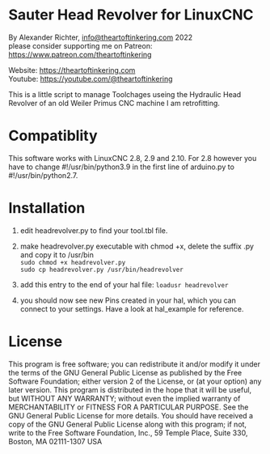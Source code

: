 
# Sauter Head Revolver for LinuxCNC

By Alexander Richter, info@theartoftinkering.com 2022  
please consider supporting me on Patreon:  
https://www.patreon.com/theartoftinkering  

Website: https://theartoftinkering.com  
Youtube: https://youtube.com/@theartoftinkering


This is a little script to manage Toolchages useing the Hydraulic Head Revolver of an old Weiler Primus CNC machine I am retrofitting. 

# Compatiblity
This software works with LinuxCNC 2.8, 2.9 and 2.10. For 2.8 however you have to change #!/usr/bin/python3.9 in the first line of arduino.py to #!/usr/bin/python2.7.

# Installation
1. edit headrevolver.py to find your tool.tbl file.
2. make headrevolver.py executable with chmod +x, delete the suffix .py and copy
it to /usr/bin  
    ```sudo chmod +x headrevolver.py  ```  
    ```sudo cp headrevolver.py /usr/bin/headrevolver  ```  

3. add this entry to the end of your hal file: ```loadusr headrevolver```  

4. you should now see new Pins created in your hal, which you can connect to your settings. Have a look at hal_example for reference. 

# License
This program is free software; you can redistribute it and/or modify
it under the terms of the GNU General Public License as published by
the Free Software Foundation; either version 2 of the License, or
(at your option) any later version.
This program is distributed in the hope that it will be useful,
but WITHOUT ANY WARRANTY; without even the implied warranty of
MERCHANTABILITY or FITNESS FOR A PARTICULAR PURPOSE.
See the GNU General Public License for more details.
You should have received a copy of the GNU General Public License
along with this program; if not, write to the Free Software
Foundation, Inc., 59 Temple Place, Suite 330, Boston, MA  02111-1307  USA
